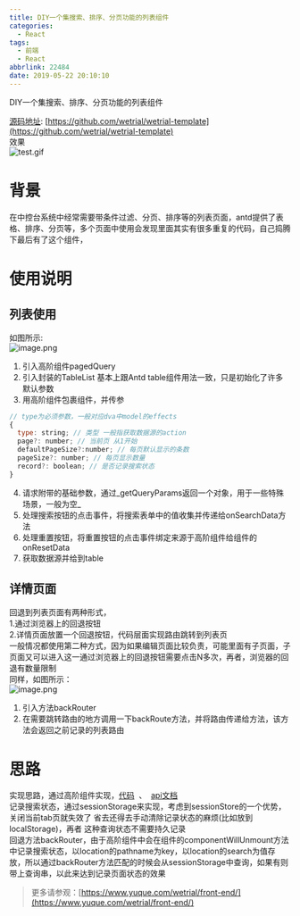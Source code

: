 ```yaml
---
title: DIY一个集搜索、排序、分页功能的列表组件
categories:
  - React
tags:
  - 前端
  - React
abbrlink: 22484
date: 2019-05-22 20:10:10
---
```


DIY一个集搜索、排序、分页功能的列表组件
<!-- more -->

[源码地址](https://github.com/wetrial/wetrial-template): [https://github.com/wetrial/wetrial-template](https://github.com/wetrial/wetrial-template)<br />效果<br />![test.gif](https://cdn.nlark.com/yuque/0/2019/gif/173421/1558523693173-c0265a6e-5263-4317-bf76-99b17c86ec1c.gif#align=left&display=inline&height=513&name=test.gif&originHeight=1508&originWidth=2193&size=4252316&status=done&width=746)
<a name="UKzZ5"></a>
# 背景
在中控台系统中经常需要带条件过滤、分页、排序等的列表页面，antd提供了表格、排序、分页等，多个页面中使用会发现里面其实有很多重复的代码，自己捣腾下最后有了这个组件，
<a name="pfCYQ"></a>
# 使用说明
<a name="7qJ13"></a>
## 列表使用
如图所示:<br />![image.png](https://cdn.nlark.com/yuque/0/2019/png/173421/1558524295889-fe6fce9b-1d53-4849-898c-39a7decf52ec.png#align=left&display=inline&height=1323&name=image.png&originHeight=1985&originWidth=2000&size=270488&status=done&width=1333.3333333333333)

1. 引入高阶组件pagedQuery
1. 引入封装的TableList 基本上跟Antd table组件用法一致，只是初始化了许多默认参数
1. 用高阶组件包裹组件，并传参
```jsx
// type为必须参数，一般对应dva中model的effects
{
  type: string; // 类型 一般指获取数据源的action
  page?: number; // 当前页 从1开始
  defaultPageSize?:number; // 每页默认显示的条数
  pageSize?: number; // 每页显示数量
  record?: boolean; // 是否记录搜索状态
}
```

4. 请求附带的基础参数，通过_getQueryParams返回一个对象，用于一些特殊场景，一般为空_
4. 处理搜索按钮的点击事件，将搜索表单中的值收集并传递给onSearchData方法
4. 处理重置按钮，将重置按钮的点击事件绑定来源于高阶组件给组件的onResetData
4. 获取数据源并给到table
<a name="AiF39"></a>
## 详情页面
回退到列表页面有两种形式，<br />1.通过浏览器上的回退按钮<br />2.详情页面放置一个回退按钮，代码层面实现路由跳转到列表页<br />一般情况都使用第二种方式，因为如果编辑页面比较负责，可能里面有子页面，子页面又可以进入这一通过浏览器上的回退按钮需要点击N多次，再者，浏览器的回退有数量限制<br />同样，如图所示：<br />![image.png](https://cdn.nlark.com/yuque/0/2019/png/173421/1558524894480-261376dd-c130-40e0-b993-23812add160f.png#align=left&display=inline&height=877&name=image.png&originHeight=1316&originWidth=1714&size=188537&status=done&width=1142.6666666666667)

1. 引入方法backRouter
1. 在需要跳转路由的地方调用一下backRoute方法，并将路由传递给方法，该方法会返回之前记录的列表路由
<a name="VNgB5"></a>
# 思路
实现思路，通过高阶组件实现，[代码](https://github.com/wetrial/wetrial/blob/master/src/components/PagedQuery/index.tsx)  、  [api文档](https://github.com/wetrial/wetrial/blob/master/src/components/PagedQuery/index.zh-CN.md)  <br />记录搜索状态，通过sessionStorage来实现，考虑到sessionStore的一个优势，关闭当前tab页就失效了 省去还得去手动清除记录状态的麻烦(比如放到localStorage)，再者 这种查询状态不需要持久记录  <br />回退方法backRouter，由于高阶组件中会在组件的componentWillUnmount方法中记录搜索状态，以location的pathname为key，以location的search为值存放，所以通过backRouter方法匹配的时候会从sessionStorage中查询，如果有则带上查询串，以此来达到记录页面状态的效果

> 更多请参观：[https://www.yuque.com/wetrial/front-end/](https://www.yuque.com/wetrial/front-end/)